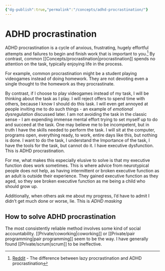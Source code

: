 ```yaml
---
{"dg-publish":true,"permalink":"/concepts/adhd-procrastination/"}
---
```


# ADHD procrastination

ADHD procrastination is a cycle of anxious, frustrating, hugely effortful attempts and failures to begin and finish work that is important to you.[^1] By contrast, common [[Concepts/procrastination\|procrastination]] spends no attention on the task, typically enjoying life in the process. 

For example, common procrastination might be a student playing videogames instead of doing homework. They are not devoting even a single thought to the homework as they procrastinate.

By contrast, if I choose to play videogames instead of my task, I will be thinking about the task as I play. I will reject offers to spend time with others, because I know I should do this task. I will even get annoyed at people inviting me to do such things - an example of *emotional dysregulation* discussed later. I am not avoiding the task in the classic sense - I am expending immense mental effort trying to set myself up to do and succeed at the task. One may believe me to be incompetent, but in truth I have the skills needed to perform the task. I will sit at the computer, programs open, everything ready, to work, entire days like this, but nothing is done. I want to do the task, I understand the Importance of the task, I have the tools for the task, but cannot do it. I have executive dysfunction. This is ADHD procrastination.

For me, what makes this especially elusive to solve is that my executive function does work sometimes. This is where advice from neurotypical people does not help, as having intermittent or broken executive function as an adult is outside their experience. They gained executive function as they aged, so they see broken executive function as me being a child who should grow up.

Additionally, when others ask me about my progress, I’d have to admit I didn’t get much done or worse, lie. This is *ADHD masking*

## How to solve ADHD procrastination

The most consistently reliable method involves some kind of social accountability.  [[Private/coworking\|coworking]] or [[Private/pair programming\|pair programming]] seem to be the way. I have generally found [[Private/scrum\|scrum]] to be ineffective.

[^1]: [Reddit](https://www.reddit.com/r/ADHD/comments/b5gure/the_difference_between_lazy_procrastination_and/) - The difference between lazy procrastination and ADHD procrastination